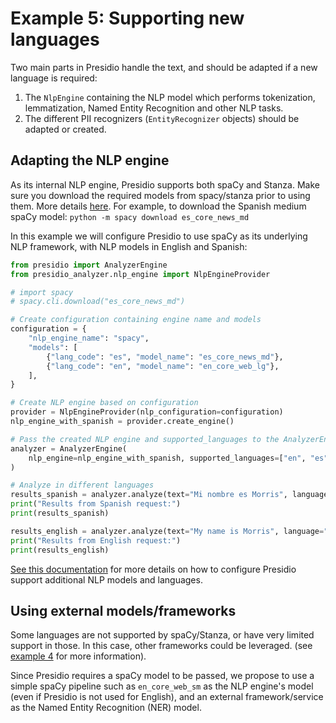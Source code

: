 # Example 5: Supporting new languages

Two main parts in Presidio handle the text, and should be adapted if a new language is required:

1. The `NlpEngine` containing the NLP model which performs tokenization, lemmatization, Named Entity Recognition and other NLP tasks.
2. The different PII recognizers (`EntityRecognizer` objects) should be adapted or created.

## Adapting the NLP engine

As its internal NLP engine, Presidio supports both spaCy and Stanza. Make sure you download the required models from spacy/stanza prior to using them. More details [here](https://microsoft.github.io/presidio/analyzer/languages/#configuring-the-nlp-engine). For example, to download the Spanish medium spaCy model: `python -m spacy download es_core_news_md`

In this example we will configure Presidio to use spaCy as its underlying NLP framework, with NLP models in English and Spanish:

<!--pytest-codeblocks:cont-->
```python
from presidio import AnalyzerEngine
from presidio_analyzer.nlp_engine import NlpEngineProvider

# import spacy
# spacy.cli.download("es_core_news_md")

# Create configuration containing engine name and models
configuration = {
    "nlp_engine_name": "spacy",
    "models": [
        {"lang_code": "es", "model_name": "es_core_news_md"},
        {"lang_code": "en", "model_name": "en_core_web_lg"},
    ],
}

# Create NLP engine based on configuration
provider = NlpEngineProvider(nlp_configuration=configuration)
nlp_engine_with_spanish = provider.create_engine()

# Pass the created NLP engine and supported_languages to the AnalyzerEngine
analyzer = AnalyzerEngine(
    nlp_engine=nlp_engine_with_spanish, supported_languages=["en", "es"]
)

# Analyze in different languages
results_spanish = analyzer.analyze(text="Mi nombre es Morris", language="es")
print("Results from Spanish request:")
print(results_spanish)

results_english = analyzer.analyze(text="My name is Morris", language="en")
print("Results from English request:")
print(results_english)
```

[See this documentation](https://microsoft.github.io/presidio/analyzer/languages/) for more details on how to configure Presidio support additional NLP models and languages.

## Using external models/frameworks

Some languages are not supported by spaCy/Stanza, or have very limited support in those. In this case, other frameworks could be leveraged. (see [example 4](04_external_services.md) for more information).

Since Presidio requires a spaCy model to be passed, we propose to use a simple spaCy pipeline such as `en_core_web_sm` as the NLP engine's model (even if Presidio is not used for English), and an external framework/service as the Named Entity Recognition (NER) model.
